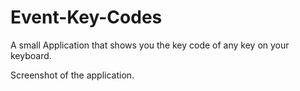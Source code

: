 # Event-Key-Codes

A small Application that shows you the key code of any key on your keyboard.

Screenshot of the application.
